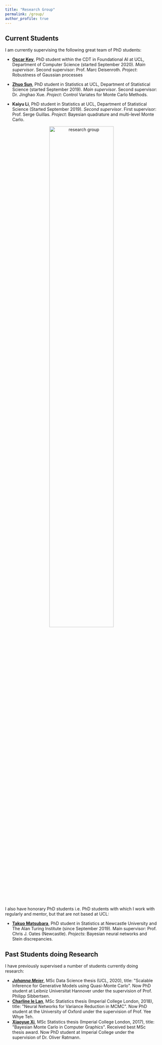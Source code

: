 ```yaml
---
title: "Research Group"
permalink: /group/
author_profile: true
---
```




## Current Students

I am currently supervising the following great team of PhD students:

* [**Oscar Key**](https://oscarkey.github.io), PhD student within the CDT in Foundational AI at UCL, Department of Computer Science (started September 2020). *Main supervisor*. Second supervisor: Prof. Marc Deisenroth. *Project*: Robustness of Gaussian processes

* [**Zhuo Sun**](https://jz-fun.github.io), PhD student in Statistics at UCL, Department of Statistical Science (started September 2019). *Main supervisor*. Second supervisor: Dr. Jinghao Xue. *Project*: Control Variates for Monte Carlo Methods.

* **Kaiyu Li**, PhD student in Statistics at UCL, Department of Statistical Science (Started September 2019). *Second supervisor*. First supervisor: Prof. Serge Guillas. *Project*: Bayesian quadrature and multi-level Monte Carlo. 



<center><img src="/images/research_group.png" alt="research group" width="65%"> </center> 

<br />


I also have honorary PhD students i.e. PhD students with which I work with regularly and mentor, but that are not based at UCL:

* [**Takuo Matsubara**](https://sites.google.com/view/takuomatsubara/home), PhD student in Statistics at Newcastle University and The Alan Turing Institute (since September 2019). Main supervisor: Prof. Chris J. Oates (Newcastle). *Projects*: Bayesian neural networks and Stein discrepancies.


## Past Students doing Research

I have previously supervised a number of students currently doing research:

* [***Johanna Meier***](https://de.linkedin.com/in/johanna-meier-3737a6195), MSc Data Science thesis (UCL, 2020), title: "Scalable Inference for Generative
Models using Quasi-Monte Carlo". Now PhD student at Leibniz Universitat Hannover under the supervision of Prof. Philipp Sibbertsen.
* [**Charline le Lan**](http://csml.stats.ox.ac.uk/people/lelan/), MSc Statistics thesis (Imperial College London, 2018), title: "Neural Networks for Variance Reduction in MCMC". Now PhD student at the University of Oxford under the supervision of Prof. Yee Whye Teh. 
* [**Xiaoyue Xi**](https://www.researchgate.net/profile/Xiaoyue_Xi), MSc Statistics thesis (Imperial College London, 2017), title: "Bayesian Monte Carlo in Computer Graphics". Received best MSc thesis award. Now PhD student at Imperial College under the supervision of Dr. Oliver Ratmann. 
